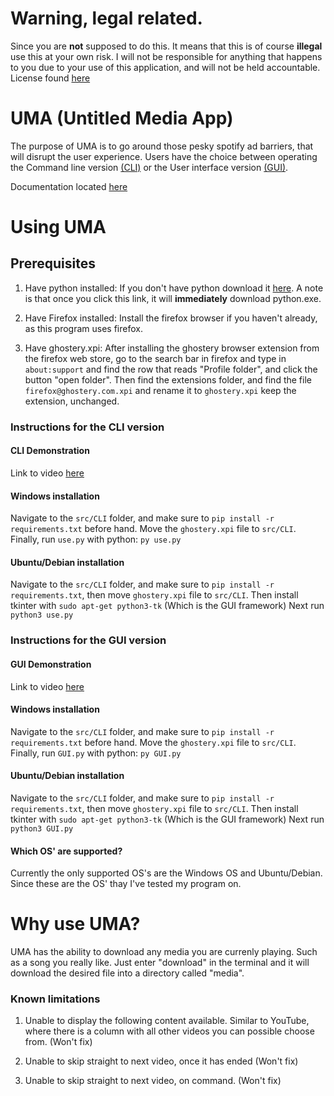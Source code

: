 # Warning, legal related.
Since you are **not** supposed to do this. It means that this is of course **illegal** use this at your own risk. I will not be responsible for anything that happens to you due to your use of this application, and will not be held accountable. License found [here](https://github.com/YJH16120/UMA/blob/main/docs/license)

# UMA (Untitled Media App)
The purpose of UMA is to go around those pesky spotify ad barriers, that will disrupt the user experience. 
Users have the choice between operating the Command line version [(CLI)](https://github.com/YJH16120/UMA/tree/main/src/CLI) or the User interface version [(GUI)](https://github.com/YJH16120/UMA/tree/main/src/GUI). 

Documentation located [here](https://github.com/YJH16120/UMA/blob/main/docs.md)

# Using UMA

## Prerequisites
1. Have python installed:
If you don't have python download it [here](https://www.python.org/ftp/python/3.9.0/python-3.9.0-amd64.exe). A note is that once you click this link, it will __immediately__ download python.exe.

2. Have Firefox installed:
Install the firefox browser if you haven't already, as this program uses firefox.

3. Have ghostery.xpi:
After installing the ghostery browser extension from the firefox web store, go to the search bar in firefox and type in `about:support` and find the row that reads
"Profile folder", and click the button "open folder". Then find the extensions folder, and find the file `firefox@ghostery.com.xpi` and rename it to `ghostery.xpi` keep the extension, unchanged.

### Instructions for the CLI version
#### CLI Demonstration
Link to video [here](https://youtu.be/E6Tb2xtnc3o)

#### Windows installation
Navigate to the `src/CLI` folder, and make sure to `pip install -r requirements.txt` before hand. Move the `ghostery.xpi` file to `src/CLI`. Finally, run `use.py` with python: `py use.py`

#### Ubuntu/Debian installation
Navigate to the `src/CLI` folder, and make sure to `pip install -r requirements.txt`, then move `ghostery.xpi` file to `src/CLI`. Then install tkinter with `sudo apt-get python3-tk` (Which is the GUI framework)
Next run `python3 use.py`

### Instructions for the GUI version
#### GUI Demonstration
Link to video [here](https://youtu.be/Pi5b0CzH4EM)

#### Windows installation
Navigate to the `src/CLI` folder, and make sure to `pip install -r requirements.txt` before hand. Move the `ghostery.xpi` file to `src/CLI`. Finally, run `GUI.py` with python: `py GUI.py`

#### Ubuntu/Debian installation
Navigate to the `src/CLI` folder, and make sure to `pip install -r requirements.txt`, then move `ghostery.xpi` file to `src/CLI`. Then install tkinter with `sudo apt-get python3-tk` (Which is the GUI framework)
Next run `python3 GUI.py`

#### Which OS' are supported?
Currently the only supported OS's are the Windows OS and Ubuntu/Debian. Since these are the OS' thay I've tested my program on. 

# Why use UMA?
UMA has the ability to download any media you are currenly playing. Such as a song you really like. Just enter "download" in the terminal
and it will download the desired file into a directory called "media".


### Known limitations
1. Unable to display the following content available. Similar to YouTube, where there is a column with all other videos you can possible choose from. (Won't fix)

3. Unable to skip straight to next video, once it has ended (Won't fix)

4. Unable to skip straight to next video, on command. (Won't fix)
